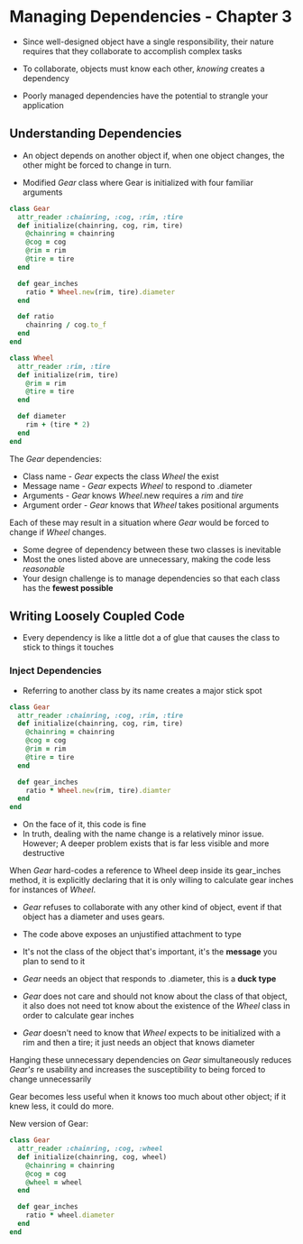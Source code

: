 # Managing Dependencies - Chapter 3

- Since well-designed object have a single responsibility, their nature requires
that they collaborate to accomplish complex tasks

- To collaborate, objects must know each other, *knowing* creates a dependency

- Poorly managed dependencies have the potential to strangle your application

## Understanding Dependencies

- An object depends on another object if, when one object changes, the
other might be forced to change in turn.

- Modified *Gear* class where Gear is initialized with four familiar arguments

```ruby
class Gear
  attr_reader :chainring, :cog, :rim, :tire
  def initialize(chainring, cog, rim, tire)
    @chainring = chainring
    @cog = cog
    @rim = rim
    @tire = tire
  end

  def gear_inches
    ratio * Wheel.new(rim, tire).diameter
  end

  def ratio
    chainring / cog.to_f
  end
end

class Wheel
  attr_reader :rim, :tire
  def initialize(rim, tire)
    @rim = rim
    @tire = tire
  end

  def diameter
    rim + (tire * 2)
  end
end
```

The *Gear* dependencies:

- Class name - *Gear* expects the class *Wheel* the exist
- Message name - *Gear* expects *Wheel* to respond to .diameter
- Arguments - *Gear* knows *Wheel*.new requires a *rim* and *tire*
- Argument order - *Gear* knows that *Wheel* takes positional arguments

Each of these may result in a situation where *Gear* would be forced to
change if *Wheel* changes.

- Some degree of dependency between these two classes is inevitable
- Most the ones listed above are unnecessary, making the code less *reasonable*
- Your design challenge is to manage dependencies so that each class has the
**fewest possible**

## Writing Loosely Coupled Code

- Every dependency is like a little dot a of glue that causes the class to
stick to things it touches

### Inject Dependencies

- Referring to another class by its name creates a major stick spot

```ruby
class Gear
  attr_reader :chainring, :cog, :rim, :tire
  def initialize(chainring, cog, rim, tire)
    @chainring = chainring
    @cog = cog
    @rim = rim
    @tire = tire
  end

  def gear_inches
    ratio * Wheel.new(rim, tire).diamter
  end
end
```

- On the face of it, this code is fine
- In truth, dealing with the name change is a relatively minor issue. However;
A deeper problem exists that is far less visible and more destructive

When *Gear* hard-codes a reference to Wheel deep inside its gear_inches method,
it is explicitly declaring that it is only willing to calculate gear inches for
instances of *Wheel*.

- *Gear* refuses to collaborate with any other kind of object, event if that object
has a diameter and uses gears.

- The code above exposes an unjustified attachment to type
- It's not the class of the object that's important, it's the **message**
you plan to send to it
- *Gear* needs an object that responds to .diameter, this is a **duck type**
- *Gear* does not care and should not know about the class of that object, it
also does not need tot know about the existence of the *Wheel* class in order
to calculate gear inches
- *Gear* doesn't need to know that *Wheel* expects to be initialized with a rim
and then a tire; it just needs an object that knows diameter

Hanging these unnecessary dependencies on *Gear* simultaneously reduces *Gear's*
re usability and increases the susceptibility to being forced to change unnecessarily

Gear becomes less useful when it knows too much about other object; if it knew less,
it could do more.

New version of Gear:

```ruby
class Gear
  attr_reader :chainring, :cog, :wheel
  def initialize(chainring, cog, wheel)
    @chainring = chainring
    @cog = cog
    @wheel = wheel
  end

  def gear_inches
    ratio * wheel.diameter
  end
end
```
